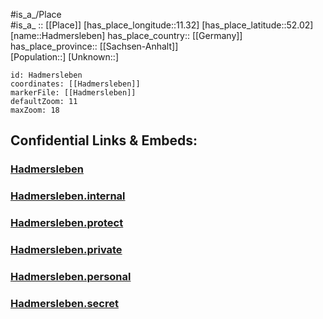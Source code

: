 ﻿---
location: [52.02,11.32] 
mapzoom: [7,12] 
mapmarker: city 
type: City
tags:
- geo/City


SpocWebEntityId: 30694
isDeleted: false
confidential: public

---
#is_a_/Place  
#is_a_ :: [[Place]] 
[has_place_longitude::11.32] 
[has_place_latitude::52.02] 
[name::Hadmersleben] 
has_place_country:: [[Germany]]  
has_place_province:: [[Sachsen-Anhalt]]  
[Population::] 
[Unknown::] 


```leaflet
id: Hadmersleben
coordinates: [[Hadmersleben]] 
markerFile: [[Hadmersleben]] 
defaultZoom: 11 
maxZoom: 18
```


## Confidential Links & Embeds: 

### [Hadmersleben](/_public/Earth/Continent/Europe/Europe~Central/Germany/Germany~East/Sachsen-Anhalt/counties~SA/Börde/cities~Börde/Oschersleben~Bode/City/Hadmersleben.md) 

### [Hadmersleben.internal](/_internal/Earth/Continent/Europe/Europe~Central/Germany/Germany~East/Sachsen-Anhalt/counties~SA/Börde/cities~Börde/Oschersleben~Bode/City/Hadmersleben.internal.md) 

### [Hadmersleben.protect](/_protect/Earth/Continent/Europe/Europe~Central/Germany/Germany~East/Sachsen-Anhalt/counties~SA/Börde/cities~Börde/Oschersleben~Bode/City/Hadmersleben.protect.md) 

### [Hadmersleben.private](/_private/Earth/Continent/Europe/Europe~Central/Germany/Germany~East/Sachsen-Anhalt/counties~SA/Börde/cities~Börde/Oschersleben~Bode/City/Hadmersleben.private.md) 

### [Hadmersleben.personal](/_personal/Earth/Continent/Europe/Europe~Central/Germany/Germany~East/Sachsen-Anhalt/counties~SA/Börde/cities~Börde/Oschersleben~Bode/City/Hadmersleben.personal.md) 

### [Hadmersleben.secret](/_secret/Earth/Continent/Europe/Europe~Central/Germany/Germany~East/Sachsen-Anhalt/counties~SA/Börde/cities~Börde/Oschersleben~Bode/City/Hadmersleben.secret.md) 
